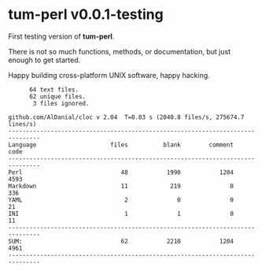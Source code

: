 # tum-perl v0.0.1-testing

First testing version of **tum-perl**.

There is not so much functions, methods, or documentation,
but just enough to get started. 

Happy building cross-platform UNIX software, happy hacking.

```text
      64 text files.
      62 unique files.                              
       3 files ignored.

github.com/AlDanial/cloc v 2.04  T=0.03 s (2040.8 files/s, 275674.7 lines/s)
-------------------------------------------------------------------------------
Language                     files          blank        comment           code
-------------------------------------------------------------------------------
Perl                            48           1990           1204           4593
Markdown                        11            219              0            336
YAML                             2              0              0             21
INI                              1              1              0             11
-------------------------------------------------------------------------------
SUM:                            62           2210           1204           4961
-------------------------------------------------------------------------------
```

